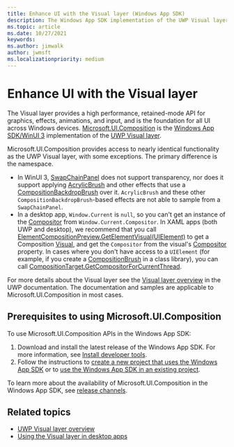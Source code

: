 ```yaml
---
title: Enhance UI with the Visual layer (Windows App SDK)
description: The Windows App SDK implementation of the UWP Visual layer.
ms.topic: article
ms.date: 10/27/2021
keywords: 
ms.author: jimwalk
author: jwmsft
ms.localizationpriority: medium
---
```


# Enhance UI with the Visual layer

The Visual layer provides a high performance, retained-mode API for graphics, effects, animations, and input, and is the foundation for all UI across Windows devices. [Microsoft.UI.Composition](/windows/winui/api/microsoft.ui.composition) is the [Windows App SDK/WinUI 3](index.md) implementation of the [UWP Visual layer](/windows/uwp/composition/visual-layer).

Microsoft.UI.Composition provides access to nearly identical functionality as the UWP Visual layer, with some exceptions. The primary difference is the namespace.

- In WinUI 3, [SwapChainPanel](/windows/winui/api/microsoft.ui.xaml.controls.swapchainpanel) does not support transparency, nor does it support applying [AcrylicBrush](/windows/winui/api/microsoft.ui.xaml.media.acrylicbrush) and other effects that use a [CompositionBackdropBrush](/windows/winui/api/microsoft.ui.composition.compositionbackdropbrush) over it. `AcrylicBrush` and these other `CompositionBackdropBrush`-based effects are not able to sample from a `SwapChainPanel`.
- In a desktop app, `Window.Current` is `null`, so you can't get an instance of the [Compositor](/windows/winui/api/microsoft.ui.composition.compositor) from `Window.Current.Compositor`. In XAML apps (both UWP and desktop), we recommend that you call [ElementCompositionPreview.GetElementVisual(UIElement)](/windows/winui/api/microsoft.ui.xaml.hosting.elementcompositionpreview.getelementvisual) to get a Composition [Visual](/windows/winui/api/microsoft.ui.composition.visual), and get the `Compositor` from the visual's [Compositor](/windows/winui/api/microsoft.ui.composition.compositionobject.compositor) property. In cases where you don't have access to a `UIElement` (for example, if you create a [CompositionBrush](/windows/winui/api/microsoft.ui.composition.compositionbrush) in a class library), you can call [CompositionTarget.GetCompositorForCurrentThread](/windows/winui/api/microsoft.ui.xaml.media.compositiontarget.getcompositorforcurrentthread).

For more details about the Visual layer see the [Visual layer overview](/windows/uwp/composition/visual-layer) in the UWP documentation. The documentation and samples are applicable to Microsoft.UI.Composition in most cases.

## Prerequisites to using Microsoft.UI.Composition

To use Microsoft.UI.Composition APIs in the Windows App SDK:

1. Download and install the latest release of the Windows App SDK. For more information, see [Install developer tools](set-up-your-development-environment.md).
2. Follow the instructions to [create a new project that uses the Windows App SDK](../winui/winui3/create-your-first-winui3-app.md) or to [use the Windows App SDK in an existing project](use-windows-app-sdk-in-existing-project.md).

To learn more about the availability of Microsoft.UI.Composition in the Windows App SDK, see [release channels](release-channels.md).

## Related topics

- [UWP Visual layer overview](/windows/uwp/composition/visual-layer)
- [Using the Visual layer in desktop apps](../desktop/modernize/visual-layer-in-desktop-apps.md)

